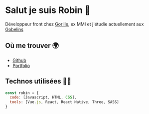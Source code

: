 # Salut je suis Robin 👋

Développeur front chez [Gorille](https://gorille.co), ex MMI et j'étudie actuellement aux [Gobelins](https://www.gobelins.fr/)

## Où me trouver 🌍

- [Github](https://github.com/robinlrx)
- [Portfolio](https://robinleroux.fr)

## Technos utilisées 👨‍💻

```js
const robin = {
  code: [Javascript, HTML, CSS],
  tools: [Vue.js, React, React Native, Three, SASS]
}
```

<!--
**robinlrx/robinlrx** is a ✨ _special_ ✨ repository because its `README.md` (this file) appears on your GitHub profile.

Here are some ideas to get you started:

- 🔭 I’m currently working on ...
- 🌱 I’m currently learning ...
- 👯 I’m looking to collaborate on ...
- 🤔 I’m looking for help with ...
- 💬 Ask me about ...
- 📫 How to reach me: ...
- 😄 Pronouns: ...
- ⚡ Fun fact: ...
-->
